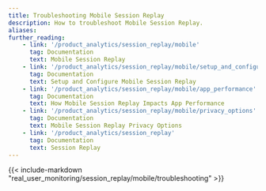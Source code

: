 ```yaml
---
title: Troubleshooting Mobile Session Replay
description: How to troubleshoot Mobile Session Replay.
aliases:
further_reading:
    - link: '/product_analytics/session_replay/mobile'
      tag: Documentation
      text: Mobile Session Replay
    - link: '/product_analytics/session_replay/mobile/setup_and_configuration'
      tag: Documentation
      text: Setup and Configure Mobile Session Replay
    - link: '/product_analytics/session_replay/mobile/app_performance'
      tag: Documentation
      text: How Mobile Session Replay Impacts App Performance
    - link: '/product_analytics/session_replay/mobile/privacy_options'
      tag: Documentation
      text: Mobile Session Replay Privacy Options
    - link: '/product_analytics/session_replay'
      tag: Documentation
      text: Session Replay
---
```


{{< include-markdown "real_user_monitoring/session_replay/mobile/troubleshooting" >}}